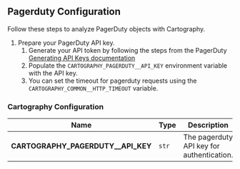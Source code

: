 ## Pagerduty Configuration

Follow these steps to analyze PagerDuty objects with Cartography.

1. Prepare your PagerDuty API key.
    1. Generate your API token by following the steps from the PagerDuty [Generating API Keys documentation](https://support.pagerduty.com/docs/generating-api-keys)
    1. Populate the `CARTOGRAPHY_PAGERDUTY__API_KEY` environment variable with the API key.
    1. You can set the timeout for pagerduty requests using the `CARTOGRAPHY_COMMON__HTTP_TIMEOUT` variable.


### Cartography Configuration

| **Name** | **Type** | **Description** |
|----------|----------|-----------------|
| **CARTOGRAPHY_PAGERDUTY__API_KEY** | `str` | The pagerduty API key for authentication. |
